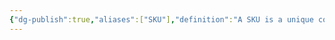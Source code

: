 ```yaml
---
{"dg-publish":true,"aliases":["SKU"],"definition":"A SKU is a unique code consisting of letters and numbers that identify characteristics about each product.","tags":["concept/general"],"permalink":"/concepts/stock-keeping-unit/","dgPassFrontmatter":true}
---
```


